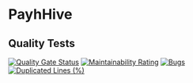 # PayhHive 

## Quality Tests
[![Quality Gate Status](https://sonarcloud.io/api/project_badges/measure?project=imevanc_payhive&metric=alert_status)](https://sonarcloud.io/dashboard?id=imevanc_payhive) [![Maintainability Rating](https://sonarcloud.io/api/project_badges/measure?project=imevanc_payhive&metric=sqale_rating)](https://sonarcloud.io/dashboard?id=imevanc_payhive) [![Bugs](https://sonarcloud.io/api/project_badges/measure?project=imevanc_payhive&metric=bugs)](https://sonarcloud.io/dashboard?id=imevanc_payhive) [![Duplicated Lines (%)](https://sonarcloud.io/api/project_badges/measure?project=imevanc_payhive&metric=duplicated_lines_density)](https://sonarcloud.io/dashboard?id=imevanc_payhive)
